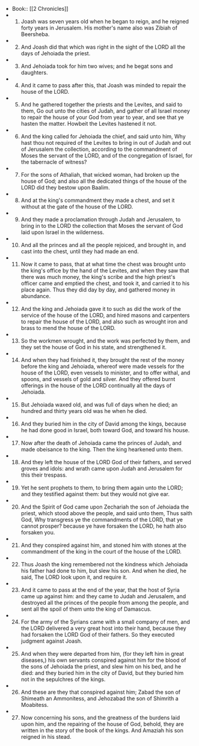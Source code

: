 - Book:: [[2 Chronicles]]
- 1. Joash was seven years old when he began to reign, and he reigned forty years in Jerusalem. His mother's name also was Zibiah of Beersheba.
- 2. And Joash did that which was right in the sight of the LORD all the days of Jehoiada the priest.
- 3. And Jehoiada took for him two wives; and he begat sons and daughters.
- 4. And it came to pass after this, that Joash was minded to repair the house of the LORD.
- 5. And he gathered together the priests and the Levites, and said to them, Go out unto the cities of Judah, and gather of all Israel money to repair the house of your God from year to year, and see that ye hasten the matter. Howbeit the Levites hastened it not.
- 6. And the king called for Jehoiada the chief, and said unto him, Why hast thou not required of the Levites to bring in out of Judah and out of Jerusalem the collection, according to the commandment of Moses the servant of the LORD, and of the congregation of Israel, for the tabernacle of witness?
- 7. For the sons of Athaliah, that wicked woman, had broken up the house of God; and also all the dedicated things of the house of the LORD did they bestow upon Baalim.
- 8. And at the king's commandment they made a chest, and set it without at the gate of the house of the LORD.
- 9. And they made a proclamation through Judah and Jerusalem, to bring in to the LORD the collection that Moses the servant of God laid upon Israel in the wilderness.
- 10. And all the princes and all the people rejoiced, and brought in, and cast into the chest, until they had made an end.
- 11. Now it came to pass, that at what time the chest was brought unto the king's office by the hand of the Levites, and when they saw that there was much money, the king's scribe and the high priest's officer came and emptied the chest, and took it, and carried it to his place again. Thus they did day by day, and gathered money in abundance.
- 12. And the king and Jehoiada gave it to such as did the work of the service of the house of the LORD, and hired masons and carpenters to repair the house of the LORD, and also such as wrought iron and brass to mend the house of the LORD.
- 13. So the workmen wrought, and the work was perfected by them, and they set the house of God in his state, and strengthened it.
- 14. And when they had finished it, they brought the rest of the money before the king and Jehoiada, whereof were made vessels for the house of the LORD, even vessels to minister, and to offer withal, and spoons, and vessels of gold and silver. And they offered burnt offerings in the house of the LORD continually all the days of Jehoiada.
- 15. But Jehoiada waxed old, and was full of days when he died; an hundred and thirty years old was he when he died.
- 16. And they buried him in the city of David among the kings, because he had done good in Israel, both toward God, and toward his house.
- 17. Now after the death of Jehoiada came the princes of Judah, and made obeisance to the king. Then the king hearkened unto them.
- 18. And they left the house of the LORD God of their fathers, and served groves and idols: and wrath came upon Judah and Jerusalem for this their trespass.
- 19. Yet he sent prophets to them, to bring them again unto the LORD; and they testified against them: but they would not give ear.
- 20. And the Spirit of God came upon Zechariah the son of Jehoiada the priest, which stood above the people, and said unto them, Thus saith God, Why transgress ye the commandments of the LORD, that ye cannot prosper? because ye have forsaken the LORD, he hath also forsaken you.
- 21. And they conspired against him, and stoned him with stones at the commandment of the king in the court of the house of the LORD.
- 22. Thus Joash the king remembered not the kindness which Jehoiada his father had done to him, but slew his son. And when he died, he said, The LORD look upon it, and require it.
- 23. And it came to pass at the end of the year, that the host of Syria came up against him: and they came to Judah and Jerusalem, and destroyed all the princes of the people from among the people, and sent all the spoil of them unto the king of Damascus.
- 24. For the army of the Syrians came with a small company of men, and the LORD delivered a very great host into their hand, because they had forsaken the LORD God of their fathers. So they executed judgment against Joash.
- 25. And when they were departed from him, (for they left him in great diseases,) his own servants conspired against him for the blood of the sons of Jehoiada the priest, and slew him on his bed, and he died: and they buried him in the city of David, but they buried him not in the sepulchres of the kings.
- 26. And these are they that conspired against him; Zabad the son of Shimeath an Ammonitess, and Jehozabad the son of Shimrith a Moabitess.
- 27. Now concerning his sons, and the greatness of the burdens laid upon him, and the repairing of the house of God, behold, they are written in the story of the book of the kings. And Amaziah his son reigned in his stead.
